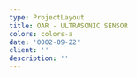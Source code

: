 ```yaml
---
type: ProjectLayout
title: OAR - ULTRASONIC SENSOR
colors: colors-a
date: '0002-09-22'
client: ''
description: ''
---
```

